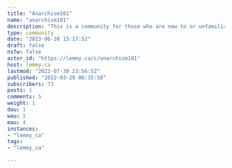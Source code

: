 ```yaml
---
title: "Anarchism101" 
name: "anarchism101"
description: "This is a community for those who are new to or unfamiliar with anarchism, socialism or simply leftist philosophy. Ask basic questions here and learn about what we stand for!Not for 'rightwing anarchists'Inspired by https://lemmygrad.ml/c/communism101"
type: community
date: "2023-06-28 15:17:52"
draft: false
nsfw: false
actor_id: "https://lemmy.ca/c/anarchism101"
host: lemmy.ca
lastmod: "2022-07-30 23:56:52"
published: "2022-03-29 06:35:58"
subscribers: 73
posts: 1
comments: 5
weight: 1
dau: 1
wau: 2
mau: 4
instances:
- "lemmy_ca"
tags: 
- "lemmy_ca"

---
```

